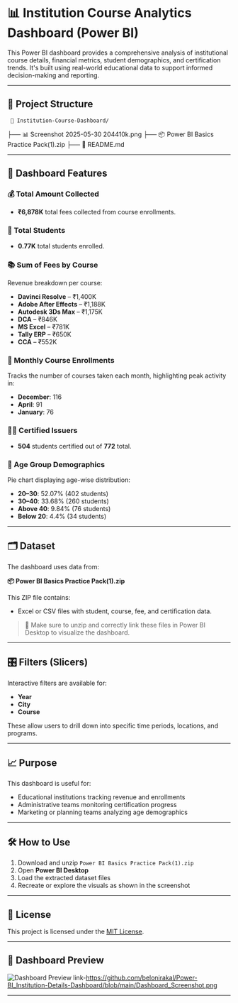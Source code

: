 # 📊 Institution Course Analytics Dashboard (Power BI)

This Power BI dashboard provides a comprehensive analysis of institutional course details, financial metrics, student demographics, and certification trends. It's built using real-world educational data to support informed decision-making and reporting.

---

## 📂 Project Structure

     📁 Institution-Course-Dashboard/
├── 📊 Screenshot 2025-05-30 204410k.png
├── 📦 Power BI Basics Practice Pack(1).zip
├── 📄 README.md


---

## 🧾 Dashboard Features

### 💰 Total Amount Collected
- **₹6,878K** total fees collected from course enrollments.

### 👥 Total Students
- **0.77K** total students enrolled.

### 📚 Sum of Fees by Course
Revenue breakdown per course:
- **Davinci Resolve** – ₹1,400K  
- **Adobe After Effects** – ₹1,188K  
- **Autodesk 3Ds Max** – ₹1,175K  
- **DCA** – ₹846K  
- **MS Excel** – ₹781K  
- **Tally ERP** – ₹650K  
- **CCA** – ₹552K

### 📆 Monthly Course Enrollments
Tracks the number of courses taken each month, highlighting peak activity in:
- **December**: 116
- **April**: 91
- **January**: 76

### 🧑‍🎓 Certified Issuers
- **504** students certified out of **772** total.

### 👶 Age Group Demographics
Pie chart displaying age-wise distribution:
- **20–30**: 52.07% (402 students)
- **30–40**: 33.68% (260 students)
- **Above 40**: 9.84% (76 students)
- **Below 20**: 4.4% (34 students)

---

## 🗂️ Dataset

The dashboard uses data from:

**📦 Power BI Basics Practice Pack(1).zip**

This ZIP file contains:
- Excel or CSV files with student, course, fee, and certification data.

> 📌 Make sure to unzip and correctly link these files in Power BI Desktop to visualize the dashboard.

---

## 🎛️ Filters (Slicers)

Interactive filters are available for:
- **Year**
- **City**
- **Course**

These allow users to drill down into specific time periods, locations, and programs.

---

## 📈 Purpose

This dashboard is useful for:
- Educational institutions tracking revenue and enrollments
- Administrative teams monitoring certification progress
- Marketing or planning teams analyzing age demographics

---

## 🛠️ How to Use

1. Download and unzip `Power BI Basics Practice Pack(1).zip`
2. Open **Power BI Desktop**
3. Load the extracted dataset files
4. Recreate or explore the visuals as shown in the screenshot

---

## 📝 License

This project is licensed under the [MIT License](LICENSE).

---

## 📸 Dashboard Preview

![Dashboard Preview](Screenshot%202025-05-30%20204410k.png)
link-https://github.com/belonirakal/Power-BI_Institution-Details-Dashboard/blob/main/Dashboard_Screenshot.png

---



